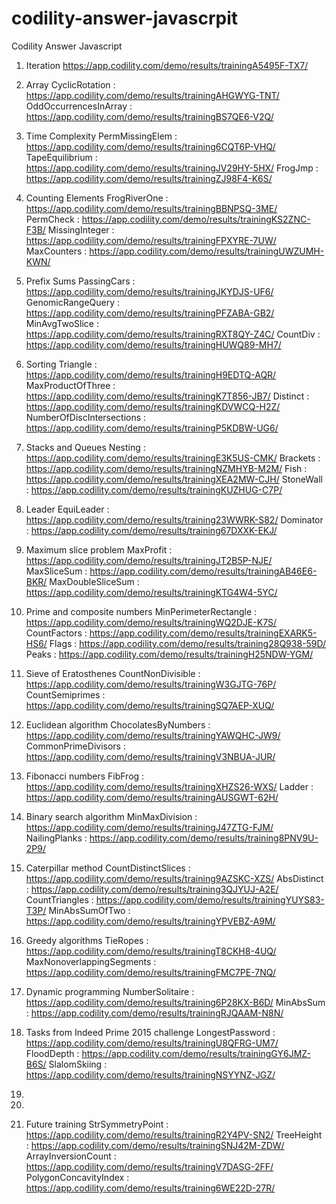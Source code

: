 # codility-answer-javascrpit
Codility Answer Javascript

1. Iteration
https://app.codility.com/demo/results/trainingA5495F-TX7/

2. Array
CyclicRotation : https://app.codility.com/demo/results/trainingAHGWYG-TNT/
OddOccurrencesInArray : https://app.codility.com/demo/results/trainingBS7QE6-V2Q/

3.  Time Complexity
PermMissingElem : https://app.codility.com/demo/results/training6CQT6P-VHQ/
TapeEquilibrium : https://app.codility.com/demo/results/trainingJV29HY-5HX/
FrogJmp : https://app.codility.com/demo/results/trainingZJ98F4-K6S/

4. Counting Elements
FrogRiverOne : https://app.codility.com/demo/results/trainingBBNPSQ-3ME/
PermCheck : https://app.codility.com/demo/results/trainingKS2ZNC-F3B/
MissingInteger : https://app.codility.com/demo/results/trainingFPXYRE-7UW/
MaxCounters : https://app.codility.com/demo/results/trainingUWZUMH-KWN/

5. Prefix Sums
PassingCars : https://app.codility.com/demo/results/trainingJKYDJS-UF6/
GenomicRangeQuery : https://app.codility.com/demo/results/trainingPFZABA-GB2/
MinAvgTwoSlice : https://app.codility.com/demo/results/trainingRXT8QY-Z4C/
CountDiv : https://app.codility.com/demo/results/trainingHUWQ89-MH7/

6. Sorting
Triangle : https://app.codility.com/demo/results/trainingH9EDTQ-AQR/
MaxProductOfThree : https://app.codility.com/demo/results/trainingK7T856-JB7/
Distinct : https://app.codility.com/demo/results/trainingKDVWCQ-H2Z/
NumberOfDiscIntersections : https://app.codility.com/demo/results/trainingP5KDBW-UG6/

7. Stacks and Queues
Nesting : https://app.codility.com/demo/results/trainingE3K5US-CMK/
Brackets : https://app.codility.com/demo/results/trainingNZMHYB-M2M/
Fish : https://app.codility.com/demo/results/trainingXEA2MW-CJH/
StoneWall : https://app.codility.com/demo/results/trainingKUZHUG-C7P/

8. Leader
EquiLeader : https://app.codility.com/demo/results/training23WWRK-S82/
Dominator : https://app.codility.com/demo/results/training67DXXK-EKJ/

9. Maximum slice problem
MaxProfit : https://app.codility.com/demo/results/trainingJT2B5P-NJE/
MaxSliceSum : https://app.codility.com/demo/results/trainingAB46E6-BKR/
MaxDoubleSliceSum : https://app.codility.com/demo/results/trainingKTG4W4-5YC/

10. Prime and composite numbers
MinPerimeterRectangle : https://app.codility.com/demo/results/trainingWQ2DJE-K7S/
CountFactors : https://app.codility.com/demo/results/trainingEXARK5-HS6/
Flags : https://app.codility.com/demo/results/training28Q938-59D/
Peaks : https://app.codility.com/demo/results/trainingH25NDW-YGM/

11. Sieve of Eratosthenes
CountNonDivisible : https://app.codility.com/demo/results/trainingW3GJTG-76P/
CountSemiprimes : https://app.codility.com/demo/results/trainingSQ7AEP-XUQ/

12. Euclidean algorithm
ChocolatesByNumbers : https://app.codility.com/demo/results/trainingYAWQHC-JW9/
CommonPrimeDivisors : https://app.codility.com/demo/results/trainingV3NBUA-JUR/

13. Fibonacci numbers
FibFrog : https://app.codility.com/demo/results/trainingXHZS26-WXS/
Ladder : https://app.codility.com/demo/results/trainingAUSGWT-62H/

14. Binary search algorithm
MinMaxDivision : https://app.codility.com/demo/results/trainingJ47ZTG-FJM/
NailingPlanks : https://app.codility.com/demo/results/training8PNV9U-2P9/

15. Caterpillar method
CountDistinctSlices : https://app.codility.com/demo/results/training9AZSKC-XZS/
AbsDistinct : https://app.codility.com/demo/results/training3QJYUJ-A2E/
CountTriangles : https://app.codility.com/demo/results/trainingYUYS83-T3P/
MinAbsSumOfTwo : https://app.codility.com/demo/results/trainingYPVEBZ-A9M/

16. Greedy algorithms
TieRopes : https://app.codility.com/demo/results/trainingT8CKH8-4UQ/
MaxNonoverlappingSegments : https://app.codility.com/demo/results/trainingFMC7PE-7NQ/

17. Dynamic programming
NumberSolitaire : https://app.codility.com/demo/results/training6P28KX-B6D/
MinAbsSum : https://app.codility.com/demo/results/trainingRJQAAM-N8N/

90. Tasks from Indeed Prime 2015 challenge
LongestPassword : https://app.codility.com/demo/results/trainingU8QFRG-UM7/
FloodDepth : https://app.codility.com/demo/results/trainingGY6JMZ-B6S/
SlalomSkiing : https://app.codility.com/demo/results/trainingNSYYNZ-JGZ/

91.
92.
99. Future training
StrSymmetryPoint : https://app.codility.com/demo/results/trainingR2Y4PV-SN2/
TreeHeight : https://app.codility.com/demo/results/trainingSNJ42M-ZDW/
ArrayInversionCount : https://app.codility.com/demo/results/trainingV7DASG-2FF/
PolygonConcavityIndex : https://app.codility.com/demo/results/training6WE22D-27R/
